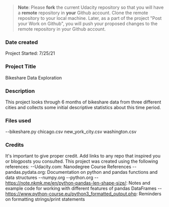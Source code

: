 >**Note**: Please **fork** the current Udacity repository so that you will have a **remote** repository in **your** Github account. Clone the remote repository to your local machine. Later, as a part of the project "Post your Work on Github", you will push your proposed changes to the remote repository in your Github account.

### Date created
Project Started: 7/25/21

### Project Title
Bikeshare Data Exploration

### Description
This project looks through 6 months of bikeshare data from three different cities and collects some initial descriptive statistics about this time period.

### Files used
--bikeshare.py
chicago.csv
new_york_city.csv
washington.csv

### Credits
It's important to give proper credit. Add links to any repo that inspired you or blogposts you consulted.
This project was created using the following references:
--Udacity.com: Nanodegree Course References
--pandas.pydata.org: Documentation on python and pandas functions and data structures
--numpy.org
--python.org
--https://note.nkmk.me/en/python-pandas-len-shape-size/: Notes and example code for working with different features of pandas DataFrames
--https://www.python-course.eu/python3_formatted_output.php: Reminders on formatting strings/print statements
